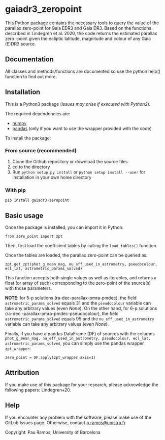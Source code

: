 # gaiadr3_zeropoint

This Python package contains the necessary tools to query the value of the parallax zero-point for Gaia EDR3  and
 Gaia DR3. Based on the functions described in Lindegren et al. 2020, the code returns the estimated parallax zero
 -point given the ecliptic latitude, magnitude and colour of any Gaia (E)DR3 source.

## Documentation

All classes and methods/functions are documented so use the python help() function to find out more. 


## Installation

This is a Python3 package (*issues may arise if executed with Python2*).

The required dependencies are:
* [numpy](https://numpy.org/)
* [pandas](https://pandas.pydata.org/) (only if you want to use the wrapper provided with the code)


To install the package:

### From source (recommended)
1. Clone the Github repository or download the source files
2. cd to the directory
3. Run `python setup.py install` or `python setup install --user` for installation in your own home directory

### With pip
```
pip install gaiadr3-zeropoint
```


## Basic usage

Once the package is installed, you can import it in Python:

```
from zero_point import zpt
```

Then, first load the coefficient tables by calling the `load_tables()` function. 

Once the tables are loaded, the
 parallax zero-point can be queried as:

```
zpt.get_zpt(phot_g_mean_mag, nu_eff_used_in_astrometry, pseudocolour, ecl_lat, astrometric_params_solved)
```

This function accepts both single values as well as iterables, and returns a float (or array of such) corresponding to the zero-point of the source(s) with those parameters.

**NOTE**: for 5-p solutions (ra-dec-parallax-pmra-pmdec), the field `astrometric_params_solved` equals 31 and the
 `pseudocolour` variable can take any arbitrary values (even *None*). On the other hand, for 6-p solutions (ra-dec
 -parallax-pmra-pmdec-pseudocolour), the field `astrometric_params_solved` equals 95 and the
  `nu_eff_used_in_astrometry` variable can take any arbitrary values (even *None*).

Finally, if you have a pandas DataFrame (DF) of sources with the columns `phot_g_mean_mag, nu_eff_used_in_astrometry, pseudocolour, ecl_lat, astrometric_params_solved`, you can simply use the pandas wrapper ```zpt_wrapper```:

``` 
zero_point = DF.apply(zpt_wrapper,axis=1) 
```


## Attribution

If you make use of this package for your research, please acknowledge the following papers: Lindegren+20.

## Help

If you encounter any problem with the software, please make use of the GitLub Issues page. Otherwise, contact p.ramos@unistra.fr.

Copyright: Pau Ramos, University of Barcelona

